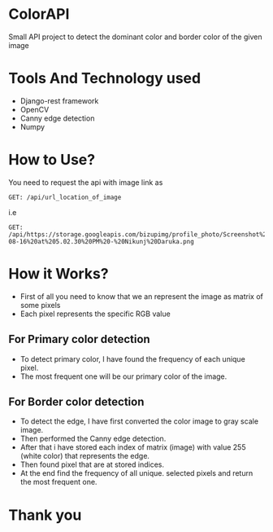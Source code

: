 # ColorAPI
Small API project to detect the dominant color and border color of the given image


# Tools And Technology used
- Django-rest framework
- OpenCV
- Canny edge detection
- Numpy

# How to Use?
You need to request the api with image link as
```
GET: /api/url_location_of_image
``` 

i.e
```
GET:  /api/https://storage.googleapis.com/bizupimg/profile_photo/Screenshot%202020-08-16%20at%205.02.30%20PM%20-%20Nikunj%20Daruka.png
```

# How it Works?
- First of all you need to know that we an represent the image as matrix of some pixels 
- Each pixel represents the specific RGB value 

## For Primary color detection
- To detect primary color, I have found the frequency of each unique pixel.
- The most frequent one will be our primary color of the image.

## For Border color detection
- To detect the edge, I have first converted the color image to gray scale image.
- Then performed the Canny edge detection.
- After that i have stored each index of matrix (image) with value 255 (white color) that represents the edge.
- Then found pixel that are at stored indices.
- At the end find the frequency of all unique. selected pixels and return the most frequent one.


# Thank you
